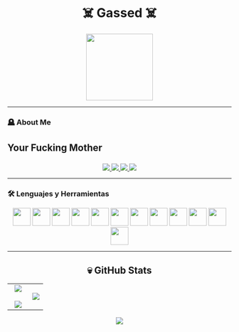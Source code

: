 <h1 align="center">☠️  Gassed ☠️</h1>

<p align="center">
  <img height="150" src="https://media.discordapp.net/attachments/1353088681321304196/1353251069387603989/elnene.gif?ex=68b1ee85&is=68b09d05&hm=cb8d0b885cc09ca30e79c3b9262381c69c38d85a87ba0c1a6d2b6c1c8e1acb40&=&width=448&height" />
</p>

---

### 🪦 About Me
Your Fucking Mother
---

### 
<p align="center">
  <a href="https://www.youtube.com/@ilsWasHere">
    <img src="https://img.shields.io/badge/YOUTUBE-🔥-red?style=for-the-badge&logo=youtube" />
  </a>
  <a href="#">
    <img src="https://img.shields.io/badge/DISCORD-ghost-blue?style=for-the-badge&logo=discord" />
  </a>
  <a href="#">
    <img src="https://img.shields.io/badge/INSTAGRAM-darkpink?style=for-the-badge&logo=instagram" />
  </a>
  <a href="#">
    <img src="https://img.shields.io/badge/TWITCH-void-purple?style=for-the-badge&logo=twitch" />
  </a>
</p>

---

### 🛠 Lenguajes y Herramientas
<div align="center">
  <img src="https://cdn.jsdelivr.net/gh/devicons/devicon/icons/c/c-original.svg" height="40" />
  <img src="https://cdn.jsdelivr.net/gh/devicons/devicon/icons/cplusplus/cplusplus-original.svg" height="40" />
  <img src="https://cdn.jsdelivr.net/gh/devicons/devicon/icons/csharp/csharp-original.svg" height="40" />
  <img src="https://cdn.jsdelivr.net/gh/devicons/devicon/icons/go/go-original.svg" height="40" />
  <img src="https://cdn.jsdelivr.net/gh/devicons/devicon/icons/python/python-original.svg" height="40" />
  <img src="https://cdn.jsdelivr.net/gh/devicons/devicon/icons/javascript/javascript-original.svg" height="40" />
  <img src="https://cdn.jsdelivr.net/gh/devicons/devicon/icons/typescript/typescript-original.svg" height="40" />
  <img src="https://cdn.jsdelivr.net/gh/devicons/devicon/icons/nodejs/nodejs-original.svg" height="40" />
  <img src="https://cdn.jsdelivr.net/gh/devicons/devicon/icons/react/react-original.svg" height="40" />
  <img src="https://cdn.jsdelivr.net/gh/devicons/devicon/icons/apple/apple-original.svg" height="40" />
  <img src="https://cdn.jsdelivr.net/gh/devicons/devicon/icons/vscode/vscode-original.svg" height="40" />
  <img src="https://cdn.jsdelivr.net/gh/devicons/devicon/icons/visualstudio/visualstudio-plain.svg" height="40" />
</div>

---

<h2 align="center">💀 GitHub Stats</h2>

<p align="center">
  <table>
    <tr>
      <td width="60%" align="center">
        <img src="https://github-readme-streak-stats.herokuapp.com/?user=ilsWasHere&theme=dark&hide_border=false" />
        <br/><br/>
        <img src="https://github-readme-stats.vercel.app/api?username=ilsWasHere&show_icons=true&include_all_commits=true&count_private=true&theme=dark&hide_border=false" />
      </td>
      <td width="40%" align="center">
        <img src="https://github-readme-stats.vercel.app/api/top-langs/?username=ilsWasHere&layout=compact&theme=dark&hide_border=false&langs_count=10" />
      </td>
    </tr>
  </table>
</p>

<div align="center">
  <a href="https://github.com/ryo-ma/github-profile-trophy">
    <img src="https://github-profile-trophy.vercel.app/?username=ilsWasHere&theme=radical&row=1&column=7&margin-w=5&margin-h=15&no-bg=true" />
  </a>
</div>

